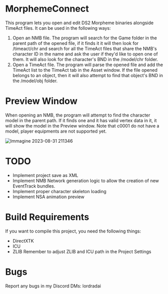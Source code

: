 # MorphemeConnect
This program lets you open and edit DS2 Morpheme binaries alongside TimeAct files.
It can be used in the following ways:
1) Open an NMB file. The program will search for the Game folder in the parent path of the opened file, if it finds it it will then look for /timeact/chr and search for all the TimeAct files that share the NMB's character ID in the name and ask the user if they'd like to open one of them. It will also look for the character's BND in the /model/chr folder.
2) Open a TimeAct file. The program will parse the opened file and add the TimeAct list to the TimeAct tab in the Asset window. If the file opened belongs to an object, then it will also attempt to find that object's BND in the /model/obj folder.

# Preview Window
When opening an NMB, the program will attempt to find the character model in the parent path. If it finds one and it has valid vertex data in it, it will show the model in the Preview window. Note that c0001 do not have a model, player equipments are not supported yet.

![Immagine 2023-08-31 211346](https://github.com/LordRadai/MorphemeConnect/assets/22768664/9eac1a67-eb14-4d2b-a3b1-c18dcf99c0b0)

# TODO
* Implement project save as XML
* Implement NMB Network generation logic to allow the creation of new EventTrack bundles.
* Implement proper character skeleton loading
* Implement NSA animation preview

# Build Requirements
If you want to compile this project, you need the following things:
* DirectXTK
* ICU
* ZLIB
Remember to adjust ZLIB and ICU path in the Project Settings

# Bugs
Report any bugs in my Discord DMs: lordradai
